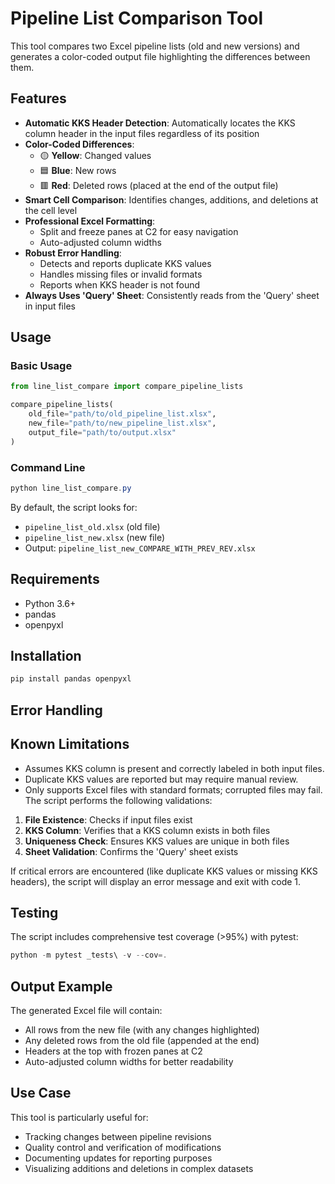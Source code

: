 # Pipeline List Comparison Tool

This tool compares two Excel pipeline lists (old and new versions) and generates a color-coded output file highlighting the differences between them.

## Features

- **Automatic KKS Header Detection**: Automatically locates the KKS column header in the input files regardless of its position
- **Color-Coded Differences**:
  - 🟡 **Yellow**: Changed values
  - 🟦 **Blue**: New rows
  - 🟥 **Red**: Deleted rows (placed at the end of the output file)
- **Smart Cell Comparison**: Identifies changes, additions, and deletions at the cell level
- **Professional Excel Formatting**:
  - Split and freeze panes at C2 for easy navigation
  - Auto-adjusted column widths
- **Robust Error Handling**:
  - Detects and reports duplicate KKS values
  - Handles missing files or invalid formats
  - Reports when KKS header is not found
- **Always Uses 'Query' Sheet**: Consistently reads from the 'Query' sheet in input files

## Usage

### Basic Usage

```python
from line_list_compare import compare_pipeline_lists

compare_pipeline_lists(
    old_file="path/to/old_pipeline_list.xlsx",
    new_file="path/to/new_pipeline_list.xlsx",
    output_file="path/to/output.xlsx"
)
```

### Command Line

```powershell
python line_list_compare.py
```

By default, the script looks for:
- `pipeline_list_old.xlsx` (old file)
- `pipeline_list_new.xlsx` (new file)
- Output: `pipeline_list_new_COMPARE_WITH_PREV_REV.xlsx`

## Requirements

- Python 3.6+
- pandas
- openpyxl

## Installation

```powershell
pip install pandas openpyxl
```

## Error Handling

## Known Limitations

- Assumes KKS column is present and correctly labeled in both input files.
- Duplicate KKS values are reported but may require manual review.
- Only supports Excel files with standard formats; corrupted files may fail.
The script performs the following validations:

1. **File Existence**: Checks if input files exist
2. **KKS Column**: Verifies that a KKS column exists in both files
3. **Uniqueness Check**: Ensures KKS values are unique in both files
4. **Sheet Validation**: Confirms the 'Query' sheet exists

If critical errors are encountered (like duplicate KKS values or missing KKS headers), the script will display an error message and exit with code 1.

## Testing

The script includes comprehensive test coverage (>95%) with pytest:

```powershell
python -m pytest _tests\ -v --cov=.
```

## Output Example

The generated Excel file will contain:
- All rows from the new file (with any changes highlighted)
- Any deleted rows from the old file (appended at the end)
- Headers at the top with frozen panes at C2
- Auto-adjusted column widths for better readability

## Use Case

This tool is particularly useful for:
- Tracking changes between pipeline revisions
- Quality control and verification of modifications
- Documenting updates for reporting purposes
- Visualizing additions and deletions in complex datasets
